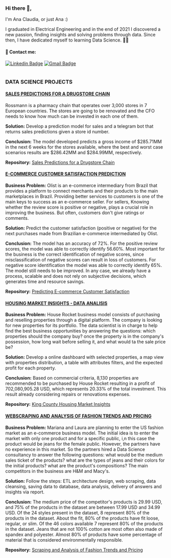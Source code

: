 ### Hi there 👋,

I'm Ana Claudia, or just Ana :)

I graduated in Electrical Engineering and in the end of 2021 I discovered a new passion, finding insights and solving problems through data. Since then, I have dedicated myself to learning Data Science. :woman_technologist:


#### 🤝 Contact me:

[![Linkedin Badge](https://img.shields.io/badge/-LinkedIn-black?style=flat-square&logo=Linkedin&logoColor=white&link=https://www.linkedin.com/in/anaclaudiarlemos//)](https://www.linkedin.com/in/anaclaudiarlemos/)
[![Gmail Badge](https://img.shields.io/badge/-Gmail-black?style=flat-square&logo=Gmail&logoColor=white&link:rlemos.anaclaudia@gmail.com)](mailto:rlemos.anaclaudia@gmail.com)

#
### DATA SCIENCE PROJECTS

#### [SALES PREDICTIONS FOR A DRUGSTORE CHAIN](https://github.com/anaclaudialemos/drugstore_sales_prediction)   
Rossmann is a pharmacy chain that operates over 3,000 stores in 7 European countries. The stores are going to be renovated and the CFO needs to know how much can be invested in each one of them.   

**Solution:** Develop a prediction model for sales and a telegram bot that returns sales predictions given a store id number.

**Conclusion:** The model developed predicts a gross income of $285.71MM in the next 6 weeks for the stores available, where the best and worst case scenarios results are $286.42MM and $284.99MM, respectively.    

**Repository:** [Sales Predictions for a Drugstore Chain](https://github.com/anaclaudialemos/drugstore_sales_prediction)   

#### [E-COMMERCE CUSTOMER SATISFACTION PREDICTION](https://github.com/anaclaudialemos/predicting_customer_satisfaction)   
**Business Problem:** Olist is an e-commerce intermediary from Brazil that provides a platform to connect merchants and their products to the main marketplaces in Brazil. Providing better services to customers is one of the main keys to success as an e-commerce seller. For sellers, Knowing whether the review score is positive or negative, plays a crucial role in improving the business. But often, customers don't give ratings or comments.   

**Solution:** Predict the customer satisfaction (positive or negative) for the next purchases made from Brazilian e-commerce intermediated by Olist.   

**Conclusion:** The model has an accuracy of 72%. For the positive review scores, the model was able to correctly identify 56.60%. Most important for the business is the correct identification of negative scores, since misclassification of negative scores can result in loss of customers. For negative score identification the model was able to correctly identify 65%. The model still needs to be improved. In any case, we already have a process, scalable and does not rely on subjective decisions, which generates time and resource savings.

**Repository:** [Predicting E-commerce Customer Satisfaction](https://github.com/anaclaudialemos/predicting_customer_satisfaction/blob/main/README.md)   

#### [HOUSING MARKET INSIGHTS - DATA ANALISIS](https://github.com/anaclaudialemos/housing_market_analysis)   

**Business Problem:** House Rocket business model consists of purchasing and reselling properties through a digital platform. The company is looking for new properties for its portfolio. The data scientist is in charge to help find the best business opportunities by answering the questions: which properties should the company buy? once the property is in the company's possession, how long wait before selling it, and what would ta the sale price be?   

**Solution:** Develop a online dashboard with selected properties, a map view with properties distribution, a table with attributes filters, and the expected profit for each property.

**Conclusion:** Based on commercial criteria, 8,130 properties are recommended to be purchased by House Rocket resulting in a profit of 702,080,905.28 USD, which represents 20.33% of the total investment. This result already considering repairs or renovations expenses.   

**Repository:** [King County Housing Market Insights](https://github.com/anaclaudialemos/housing_market_analysis) 

#### [WEBSCRAPING AND ANALYSIS OF FASHION TRENDS AND PRICING](https://github.com/anaclaudialemos/scraping_and_analysis_of_fashion_products)   

**Business Problem:** Mariana and Laura are planning to enter the US fashion market as an e-commerce business model. The initial idea is to enter the market with only one product and for a specific public, i,n this case the product would be jeans for the female public. However, the partners have no experience in this market. So the partners hired a Data Science consultancy to answer the following questions: what would be the medium sales ticket of the products? what are the types of jeans and their colors for the initial products? what are the product's compositions? The main competitors in the business are H&M and Macy's. 

**Solution:** Follow the steps: ETL architecture design, web scraping, data cleansing, saving data to database, data analysis, delivery of answers and insights via report.

**Conclusion:** The medium price of the competitor's products is 29.99 USD, and 75% of the products in the dataset are between 17.99 USD and 34.99 USD. Of the 24 styles present in the dataset, 8 represent 80% of the products in the dataset. About the fit, 80% of the products have fit loose, regular, or slim. Of the 46 colors available 7 represent 80% of the products in the dataset. Jeans that are not 100% cotton are most often also made of spandex and polyester. Almost 80% of products have some percentage of material that is considered environmentally responsible.

**Repository:** [Scraping and Analysis of Fashion Trends and Pricing](https://github.com/anaclaudialemos/scraping_and_analysis_of_fashion_products) 
